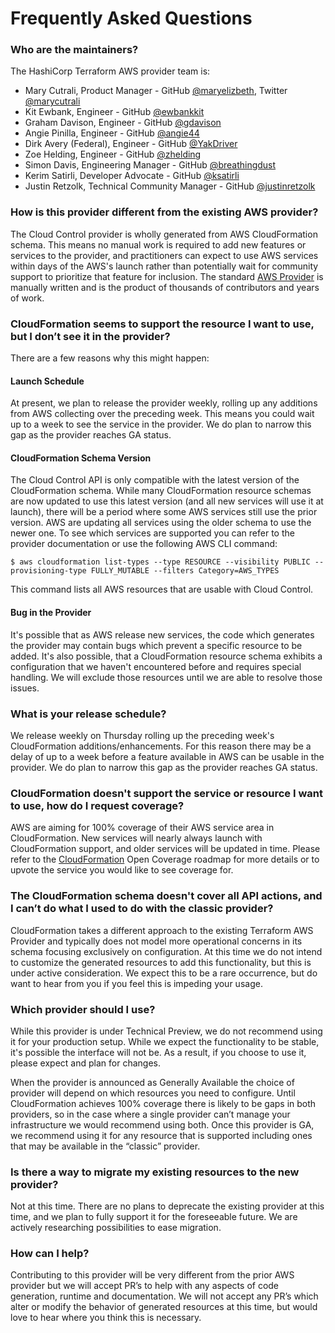 # Frequently Asked Questions

<!-- markdownlint-disable no-trailing-punctuation -->
<!-- markdownlint-disable-next-line heading-increment -->
### Who are the maintainers?

The HashiCorp Terraform AWS provider team is:

* Mary Cutrali, Product Manager - GitHub [@maryelizbeth](https://github.com/maryelizbeth), Twitter [@marycutrali](https://twitter.com/marycutrali)
* Kit Ewbank, Engineer - GitHub [@ewbankkit](https://github.com/ewbankkit)
* Graham Davison, Engineer - GitHub [@gdavison](https://github.com/gdavison)
* Angie Pinilla, Engineer - GitHub [@angie44](https://github.com/angie44)
* Dirk Avery (Federal), Engineer - GitHub [@YakDriver](https://github.com/yakdriver)
* Zoe Helding, Engineer - GitHub [@zhelding](https://github.com/zhelding)
* Simon Davis, Engineering Manager - GitHub [@breathingdust](https://github.com/breathingdust)
* Kerim Satirli, Developer Advocate - GitHub [@ksatirli](https://github.com/ksatirli)
* Justin Retzolk, Technical Community Manager - GitHub [@justinretzolk](https://github.com/justinretzolk)

### How is this provider different from the existing AWS provider?

The Cloud Control provider is wholly generated from AWS CloudFormation schema. This means no manual work is required to add new features or services to the provider, and practitioners can expect to use AWS services within days of the AWS's launch rather than potentially wait for community support to prioritize that feature for inclusion. The standard [AWS Provider](https://github.com/hashicorp/terraform-provider-aws) is manually written and is the product of thousands of contributors and years of work.

### CloudFormation seems to support the resource I want to use, but I don’t see it in the provider?

There are a few reasons why this might happen:

#### Launch Schedule

At present, we plan to release the provider weekly, rolling up any additions from AWS collecting over the preceding week. This means you could wait up to a week to see the service in the provider. We do plan to narrow this gap as the provider reaches GA status.

#### CloudFormation Schema Version

The Cloud Control API is only compatible with the latest version of the CloudFormation schema. While many CloudFormation resource schemas are now updated to use this latest version (and all new services will use it at launch), there will be a period where some AWS services still use the prior version. AWS are updating all services using the older schema to use the newer one. To see which services are supported you can refer to the provider documentation or use the following AWS CLI command:

```console
$ aws cloudformation list-types --type RESOURCE --visibility PUBLIC --provisioning-type FULLY_MUTABLE --filters Category=AWS_TYPES
```

This command lists all AWS resources that are usable with Cloud Control.

#### Bug in the Provider

It's possible that as AWS release new services, the code which generates the provider may contain bugs which prevent a specific resource to be added. It's also possible, that a CloudFormation resource schema exhibits a configuration that we haven't encountered before and requires special handling. We will exclude those resources until we are able to resolve those issues.

### What is your release schedule?

We release weekly on Thursday rolling up the preceding week's CloudFormation additions/enhancements. For this reason there may be a delay of up to a week before a feature available in AWS can be usable in the provider. We do plan to narrow this gap as the provider reaches GA status.

### CloudFormation doesn't support the service or resource I want to use, how do I request coverage?

AWS are aiming for 100% coverage of their AWS service area in CloudFormation. New services will nearly always launch with CloudFormation support, and older services will be updated in time. Please refer to the [CloudFormation](https://github.com/aws-cloudformation/cloudformation-coverage-roadmap/projects/1) Open Coverage roadmap for more details or to upvote the service you would like to see coverage for.

### The CloudFormation schema doesn't cover all API actions, and I can’t do what I used to do with the classic provider?

CloudFormation takes a different approach to the existing Terraform AWS Provider and typically does not model more operational concerns in its schema focusing exclusively on configuration. At this time we do not intend to customize the generated resources to add this functionality, but this is under active consideration. We expect this to be a rare occurrence, but do want to hear from you if you feel this is impeding your usage.

### Which provider should I use?

While this provider is under Technical Preview, we do not recommend using it for your production setup. While we expect the functionality to be stable, it's possible the interface will not be. As a result, if you choose to use it, please expect and plan for changes.

When the provider is announced as Generally Available the choice of provider will depend on which resources you need to configure. Until CloudFormation achieves 100% coverage there is likely to be gaps in both providers, so in the case where a single provider can’t manage your infrastructure we would recommend using both. Once this provider is GA, we recommend using it for any resource that is supported including ones that may be available in the “classic” provider.

### Is there a way to migrate my existing resources to the new provider?

Not at this time. There are no plans to deprecate the existing provider at this time, and we plan to fully support it for the foreseeable future. We are actively researching possibilities to ease migration.

### How can I help?

Contributing to this provider will be very different from the prior AWS provider but we will accept PR’s to help with any aspects of code generation, runtime and documentation. We will not accept any PR’s which alter or modify the behavior of generated resources at this time, but would love to hear where you think this is necessary.
